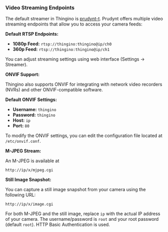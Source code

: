 ### Video Streaming Endpoints

The default streamer in Thingino is [prudynt-t](https://github.com/gtxaspec/prudynt-t).
Prudynt offers multiple video streaming endpoints that allow you to access your camera feeds:

**Default RTSP Endpoints:**
- **1080p Feed:** `rtsp://thingino:thingino@ip/ch0`
- **360p Feed:** `rtsp://thingino:thingino@ip/ch1`

You can adjust streaming settings using web interface (Settings -> Streamer).

**ONVIF Support:**

Thingino also supports ONVIF for integrating with network video recorders (NVRs) and other ONVIF-compatible software.

**Default ONVIF Settings:**
- **Username:** `thingino`
- **Password:** `thingino`
- **Host:** `ip`
- **Port:** `80`

To modify the ONVIF settings, you can edit the configuration file located at `/etc/onvif.conf`.

**M-JPEG Stream:**

An M-JPEG is available at

`http://ip/x/mjpeg.cgi`

**Still Image Snapshot:**

You can capture a still image snapshot from your camera using the following URL:

`http://ip/x/image.cgi`

For both M-JPEG and the still image, replace `ip` with the actual IP address of your camera.
The username/password is `root` and your root password (default `root`).
HTTP Basic Authentication is used.
